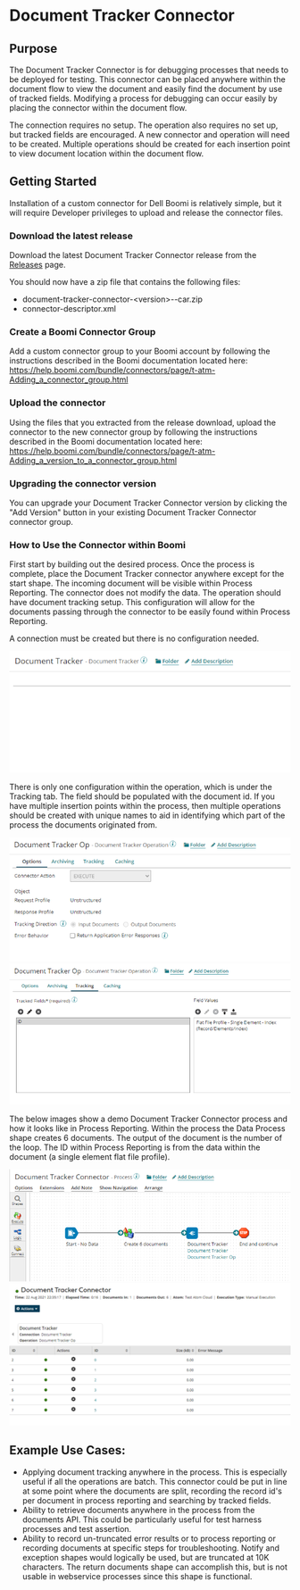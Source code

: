 # Document Tracker Connector

## Purpose

The Document Tracker Connector is for debugging processes that needs to be deployed for testing. This connector can be 
placed anywhere within the document flow to view the document and easily find the document by use of tracked fields. Modifying a process for debugging can occur easily by placing the connector within the document flow.

The connection requires no setup. The operation also requires no set up, but tracked fields are encouraged. A 
new 
connector and operation will need to be created. Multiple operations should be created for each insertion point 
to view document location within the document flow. 

## Getting Started

Installation of a custom connector for Dell Boomi is relatively simple, but it will require Developer privileges to 
upload 
and release the connector files.

### Download the latest release

Download the latest Document Tracker Connector release from the [Releases](https://github.com/adambedenbaugh/document-tracker/releases) page.

You should now have a zip file that contains the following files:

* document-tracker-connector-\<version>--car.zip
* connector-descriptor.xml

### Create a Boomi Connector Group
Add a custom connector group to your Boomi account by following the instructions described in the Boomi documentation located here: https://help.boomi.com/bundle/connectors/page/t-atm-Adding_a_connector_group.html

### Upload the connector
Using the files that you extracted from the release download, upload the connector to the new connector group by following the instructions described in the Boomi documentation located here: https://help.boomi.com/bundle/connectors/page/t-atm-Adding_a_version_to_a_connector_group.html

### Upgrading the connector version
You can upgrade your Document Tracker Connector version by clicking the "Add Version" button in your existing 
Document Tracker Connector connector group.

### How to Use the Connector within Boomi

First start by building out the desired process. Once the process is complete, place the Document Tracker connector anywhere except for the start shape. The incoming document will be visible within Process Reporting. The 
connector does not modify the data. The operation should have document tracking setup. This configuration will allow 
for the documents passing through the connector to be easily found within Process Reporting.

A connection must be created but there is no configuration needed.

![Document Tracker Connection](resources/DocumentTrackerConnection.png?raw=true)

There is only one configuration within the operation, which is under the Tracking tab. The field should be
populated
with the document id. If you have multiple insertion points within the process, then multiple operations should be
created with unique names to aid in identifying which part of the process the documents originated from.

![Document Tracker Operation](resources/DocumentTrackerOperation.png?raw=true)
![Document Tracker Operation Tracking](resources/DocumentTrackerOperationTracking.png?raw=true)

The below images show a demo Document Tracker Connector process and how it looks like in Process Reporting. Within 
the process the Data 
Process shape
creates 6 documents. The output of the document is the number of the loop. The ID within Process Reporting is from the 
data
within the document (a single element flat file profile).

![Document Tracker Process Overview](resources/DocumentTrackerProcessOverview.png?raw=true)
![Document Tracker in Process Reporting](resources/DocumentTrackerProcessReporting.png?raw=true)




## Example Use Cases:

* Applying document tracking anywhere in the process.  This is especially useful if all the operations are batch.  This connector could be put in line at some point where the documents are split, recording the record id's per document in process reporting and searching by tracked fields.
* Ability to retrieve documents anywhere in the process from the documents API.  This could be particularly useful for test harness processes and test assertion.
* Ability to record un-truncated error results or to process reporting or recording documents at specific steps for troubleshooting.  Notify and exception shapes would logically be used, but are truncated at 10K characters.  The return documents shape can accomplish this, but is not usable in webservice processes since this shape is functional.